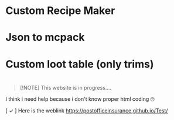 # Custom Recipe Maker
# Json to mcpack
# Custom loot table (only trims)
# 
>  [!NOTE]
> This website is in progress....

I think i need help because i don't know proper html coding 🙄

[ ✓ ] Here is the weblink https://postofficeinsurance.github.io/Test/
